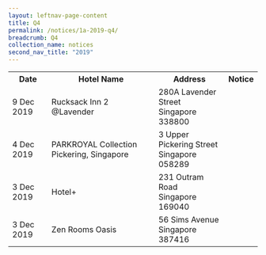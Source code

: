 ```yaml
---
layout: leftnav-page-content
title: Q4 
permalink: /notices/1a-2019-q4/
breadcrumb: Q4 
collection_name: notices
second_nav_title: "2019"
---
```


<table>
  <tr>
    <th>Date</th>
    <th>Hotel Name</th>
    <th>Address</th>
    <th>Notice</th>
  </tr>
  <tr>
    <td>9 Dec 2019</td>
    <td>Rucksack Inn 2 @Lavender</td>
    <td>280A Lavender Street <br>Singapore 338800<br></td>
    <td><a href="/files/Rucksack Inn 2 atLavender.pdf"></a></td>
  </tr>
   <tr>
    <td>4 Dec 2019</td>
    <td>PARKROYAL Collection Pickering, Singapore</td>
    <td>3 Upper Pickering Street <br>Singapore 058289<br></td>
    <td><a href="/files/Parkroyal collection pickering, singapore.pdf"></a></td>
  </tr>
  <tr>
    <td>3 Dec 2019</td>
    <td>Hotel+</td>
    <td>231 Outram Road <br>Singapore 169040<br></td>
    <td><a href="/files/Hotel+.pdf"></a></td>
  </tr>
  <tr>
    <td>3 Dec 2019</td>
    <td>Zen Rooms Oasis</td>
    <td>56 Sims Avenue <br>Singapore 387416<br></td>
    <td><a href="/files/Zen Rooms Oasis.pdf"></a></td>
  </tr>
</table>
